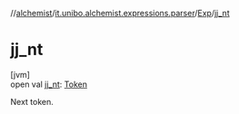 //[alchemist](../../../index.md)/[it.unibo.alchemist.expressions.parser](../index.md)/[Exp](index.md)/[jj_nt](jj_nt.md)

# jj_nt

[jvm]\
open val [jj_nt](jj_nt.md): [Token](../-token/index.md)

Next token.
